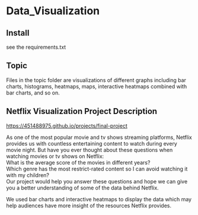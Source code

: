 # Data_Visualization

## Install
see the requirements.txt

## Topic
Files in the topic folder are visualizations of different graphs including bar charts, histograms, heatmaps, maps, interactive heatmaps combined with bar charts, and so on.

## Netflix Visualization Project Description
https://451488975.github.io/projects/final-project  

As one of the most popular movie and tv shows streaming platforms, Netflix provides us with countless entertaining content to watch during every movie night. But have you ever thought about these questions when watching movies or tv shows on Netflix:  
What is the average score of the movies in different years?  
Which genre has the most restrict-rated content so I can avoid watching it with my children?  
Our project would help you answer these questions and hope we can give you a better understanding of some of the data behind Netflix.  

We used bar charts and interactive heatmaps to display the data which may help audiences have more insight of the resources Netflix provides.
